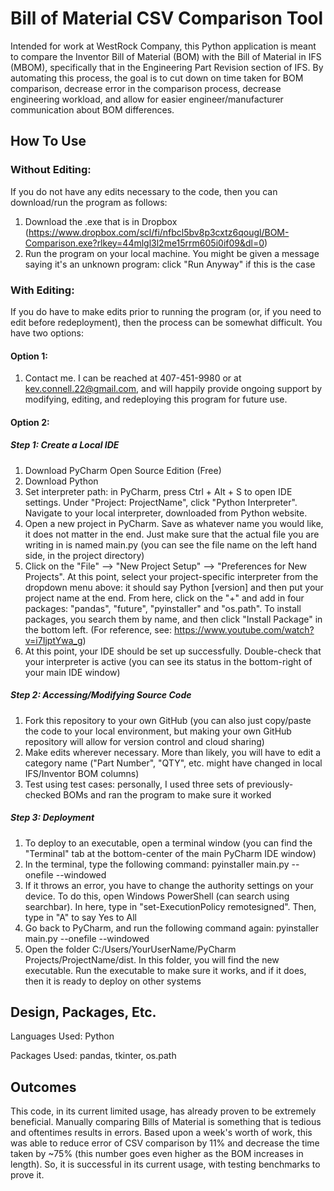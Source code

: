 # Bill of Material CSV Comparison Tool

Intended for work at WestRock Company, this Python application is meant to compare the Inventor Bill of Material (BOM) with the Bill of Material in IFS (MBOM), specifically that in the Engineering Part Revision section of IFS. By automating this process, the goal is to cut down on time taken for BOM comparison, decrease error in the comparison process, decrease engineering workload, and allow for easier engineer/manufacturer communication about BOM differences.

## How To Use

### Without Editing:

If you do not have any edits necessary to the code, then you can download/run the program as follows:

1. Download the .exe that is in Dropbox (https://www.dropbox.com/scl/fi/nfbcl5bv8p3cxtz6qougl/BOM-Comparison.exe?rlkey=44mlgl3l2me15rrm605i0if09&dl=0)
2. Run the program on your local machine. You might be given a message saying it's an unknown program: click "Run Anyway" if this is the case

### With Editing:

If you do have to make edits prior to running the program (or, if you need to edit before redeployment), then the process can be somewhat difficult. You have two options:

#### Option 1:

1. Contact me. I can be reached at 407-451-9980 or at kev.connell.22@gmail.com, and will happily provide ongoing support by modifying, editing, and redeploying this program for future use.

#### Option 2:

##### Step 1: Create a Local IDE
1. Download PyCharm Open Source Edition (Free)
2. Download Python
3. Set interpreter path: in PyCharm, press Ctrl + Alt + S to open IDE settings. Under "Project: ProjectName", click "Python Interpreter". Navigate to your local interpreter, downloaded from Python website.
4. Open a new project in PyCharm. Save as whatever name you would like, it does not matter in the end. Just make sure that the actual file you are writing in is named main.py (you can see the file name on the left hand side, in the project directory)
5. Click on the "File" --> "New Project Setup" --> "Preferences for New Projects". At this point, select your project-specific interpreter from the dropdown menu above: it should say Python [version] and then put your project name at the end. From here, click on the "+" and add in four packages: "pandas", "future", "pyinstaller" and "os.path". To install packages, you search them by name, and then click "Install Package" in the bottom left.
       (For reference, see: https://www.youtube.com/watch?v=i7IjptYwa_g)
7. At this point, your IDE should be set up successfully. Double-check that your interpreter is active (you can see its status in the bottom-right of your main IDE window)

##### Step 2: Accessing/Modifying Source Code
1. Fork this repository to your own GitHub (you can also just copy/paste the code to your local environment, but making your own GitHub repository will allow for version control and cloud sharing)
2. Make edits wherever necessary. More than likely, you will have to edit a category name ("Part Number", "QTY", etc. might have changed in local IFS/Inventor BOM columns)
3. Test using test cases: personally, I used three sets of previously-checked BOMs and ran the program to make sure it worked

##### Step 3: Deployment
1. To deploy to an executable, open a terminal window (you can find the "Terminal" tab at the bottom-center of the main PyCharm IDE window)
2. In the terminal, type the following command: pyinstaller main.py --onefile --windowed
3. If it throws an error, you have to change the authority settings on your device. To do this, open Windows PowerShell (can search using searchbar). In here, type in "set-ExecutionPolicy remotesigned". Then, type in "A" to say Yes to All
4. Go back to PyCharm, and run the following command again: pyinstaller main.py --onefile --windowed
5. Open the folder C:/Users/YourUserName/PyCharm Projects/ProjectName/dist. In this folder, you will find the new executable. Run the executable to make sure it works, and if it does, then it is ready to deploy on other systems

## Design, Packages, Etc.

Languages Used: Python

Packages Used: pandas, tkinter, os.path

## Outcomes

This code, in its current limited usage, has already proven to be extremely beneficial. Manually comparing Bills of Material is something that is tedious and oftentimes results in errors. Based upon a week's worth of work, this was able to reduce error of CSV comparison by 11% and decrease the time taken by ~75% (this number goes even higher as the BOM increases in length). So, it is successful in its current usage, with testing benchmarks to prove it.
